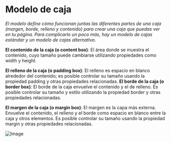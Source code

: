 # Modelo de caja
*El modelo define cómo funcionan juntas las diferentes partes de una caja (margen, borde, relleno y contenido) para crear una caja que puedas ver en tu página. Para complicarlo un poco más, hay un modelo de cajas estándar y un modelo de cajas alternativo.*

**El contenido de la caja (o content box)**: El área donde se muestra el contenido, cuyo tamaño puede cambiarse utilizando propiedades como width y height.

**El relleno de la caja (o padding box)**: El relleno es espacio en blanco alrededor del contenido; es posible controlar su tamaño usando la propiedad padding y otras propiedades relacionadas.
**El borde de la caja (o border box)**: El borde de la caja envuelve el contenido y el de relleno. Es posible controlar su tamaño y estilo utilizando la propiedad border y otras propiedades relacionadas.

**El margen de la caja (o margin box)**: El margen es la capa más externa. Envuelve el contenido, el relleno y el borde como espacio en blanco entre la caja y otros elementos. Es posible controlar su tamaño usando la propiedad margin y otras propiedades relacionadas.

![Image](https://lenguajecss.com/css/modelo-de-cajas/que-es/modelo-de-cajas.png)